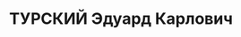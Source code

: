 ---
title: ТУРСКИЙ Эдуард Карлович
description: "Род. 24.12.1900, Винницкая обл., м. Райгородок, поляк, обр.: высшее,\
  \ педагог, 3-хгодичный заочный Харьков. педин-т, б/п. Проживал: г. Винница, ул.\
  \ Красная, 5. Инспектор школ Винницкого горнаробразрвания \n  Арестован УНКВД по\
  \ Винниц.обл. 25.07.1937. Обв. по ст. 54-8, 11 УК УССР. Приговор: ВК ВС СССР, 26.12.1937\
  \ – ВМН с конфискацией имущества. Расстрелян 27.12.1937. \n  Реабилитирован ВК ВС\
  \ СССР 06.06.1962"
---